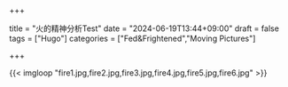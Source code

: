 +++

title = "火的精神分析Test"
date = "2024-06-19T13:44+09:00"
draft = false
tags = ["Hugo"]
categories = ["Fed&Frightened","Moving Pictures"]

+++

{{< imgloop "fire1.jpg,fire2.jpg,fire3.jpg,fire4.jpg,fire5.jpg,fire6.jpg" >}}

